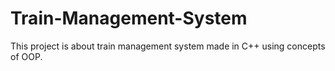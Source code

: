 # Train-Management-System
This project is about train management system made in C++ using concepts of OOP.
